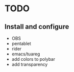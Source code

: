 # TODO

## Install and configure

- OBS
- pentablet
- rider
- emacs/tuareg
- add colors to polybar
- add transparency
